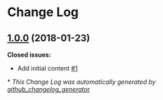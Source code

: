 # Change Log

## [1.0.0](https://github.com/chros73/build-tig/tree/1.0.0) (2018-01-23)
**Closed issues:**

- Add initial content [\#1](https://github.com/chros73/build-tig/issues/1)



\* *This Change Log was automatically generated by [github_changelog_generator](https://github.com/skywinder/Github-Changelog-Generator)*